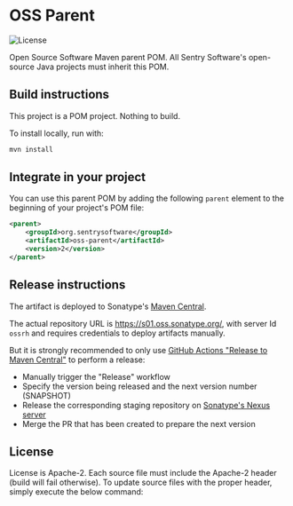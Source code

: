 # OSS Parent

![License](https://img.shields.io/github/license/sentrysoftware/oss-parent)

Open Source Software Maven parent POM. All Sentry Software's open-source Java projects must inherit this POM.

## Build instructions

This project is a POM project. Nothing to build.

To install locally, run with:

```bash
mvn install
```

## Integrate in your project

You can use this parent POM by adding the following `parent` element to the beginning of your project's POM file:

```xml
<parent>
    <groupId>org.sentrysoftware</groupId>
    <artifactId>oss-parent</artifactId>
    <version>2</version>
</parent>
```

## Release instructions

The artifact is deployed to Sonatype's [Maven Central](https://central.sonatype.com/).

The actual repository URL is https://s01.oss.sonatype.org/, with server Id `ossrh` and requires credentials to deploy
artifacts manually.

But it is strongly recommended to only use [GitHub Actions "Release to Maven Central"](actions/workflows/release.yml) to perform a release:

* Manually trigger the "Release" workflow
* Specify the version being released and the next version number (SNAPSHOT)
* Release the corresponding staging repository on [Sonatype's Nexus server](https://s01.oss.sonatype.org/)
* Merge the PR that has been created to prepare the next version

## License

License is Apache-2. Each source file must include the Apache-2 header (build will fail otherwise).
To update source files with the proper header, simply execute the below command:
